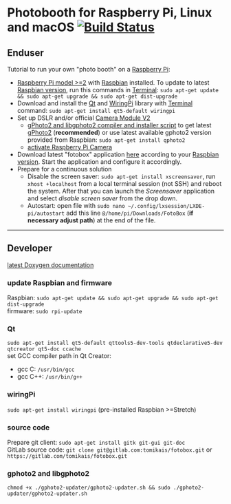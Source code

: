 # Photobooth for Raspberry Pi, Linux and macOS [![Build Status](https://travis-ci.org/tomikais/fotobox.svg?branch=develop)](https://travis-ci.org/tomikais/fotobox)

## Enduser
Tutorial to run your own "photo booth" on a [Raspberry Pi](https://www.raspberrypi.org):
* [Raspberry Pi model >=2](https://www.raspberrypi.org/products/) with [Raspbian](https://www.raspberrypi.org/downloads/noobs/) installed. To update to latest [Raspbian version](https://en.wikipedia.org/wiki/Raspbian), run this commands in [Terminal](https://www.raspberrypi.org/documentation/usage/terminal/): `sudo apt-get update && sudo apt-get upgrade && sudo apt-get dist-upgrade`
* Download and install the [Qt](https://www.qt.io) and [WiringPi](http://wiringpi.com) library with [Terminal](https://www.raspberrypi.org/documentation/usage/terminal/) command: `sudo apt-get install qt5-default wiringpi`
* Set up DSLR and/or official [Camera Module V2](https://www.raspberrypi.org/products/camera-module-v2/)
  * [gPhoto2 and libgphoto2 compiler and installer script](http://github.com/gonzalo/gphoto2-updater) to get latest [gPhoto2](http://gphoto.org) (**recommended**) or use latest available gphoto2 version provided from Raspbian: `sudo apt-get install qphoto2`
  * [activate Raspberry Pi Camera](https://www.raspberrypi.org/documentation/usage/camera/)
* Download latest "fotobox" application [here](https://gitlab.com/tomikais/fotobox/tags) according to your [Raspbian version](https://en.wikipedia.org/wiki/Raspbian). Start the application and configure it accordingly.
* Prepare for a continuous solution
  * Disable the screen saver: `sudo apt-get install xscreensaver`, run `xhost +localhost` from a local terminal session (not SSH) and reboot the system. After that you can launch the *Screensaver* application and select *disable screen saver* from the drop down.
  * Autostart: open file with `sudo nano ~/.config/lxsession/LXDE-pi/autostart` add this line `@/home/pi/Downloads/FotoBox` (**if necessary adjust path**) at the end of the file.

---

## Developer
[latest Doxygen documentation](https://tomikais.github.io/fotobox/)
### update Raspbian and firmware
Raspbian: `sudo apt-get update && sudo apt-get upgrade && sudo apt-get dist-upgrade`  
firmware: `sudo rpi-update`

### Qt
`sudo apt-get install qt5-default qttools5-dev-tools qtdeclarative5-dev qtcreator qt5-doc ccache`  
set GCC compiler path in Qt Creator:
* gcc C: `/usr/bin/gcc`
* gcc C++: `/usr/bin/g++`

### wiringPi
`sudo apt-get install wiringpi` (pre-installed Raspbian >=Stretch)

### source code
Prepare git client: `sudo apt-get install gitk git-gui git-doc`  
GitLab source code: `git clone git@gitlab.com:tomikais/fotobox.git` or `https://gitlab.com/tomikais/fotobox.git`

### gphoto2 and libgphoto2
`chmod +x ./gphoto2-updater/gphoto2-updater.sh && sudo ./gphoto2-updater/gphoto2-updater.sh`
